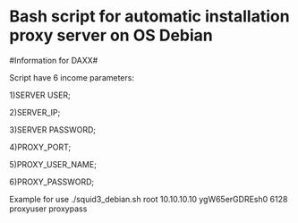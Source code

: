 # Bash script for automatic installation proxy server on OS Debian
#Information for DAXX#

Script have 6 income parameters: 

1)SERVER USER;

2)SERVER_IP;

3)SERVER PASSWORD;

4)PROXY_PORT;

5)PROXY_USER_NAME;

6)PROXY_PASSWORD;

Example for use ./squid3_debian.sh root 10.10.10.10 ygW65erGDREsh0 6128 proxyuser proxypass  

